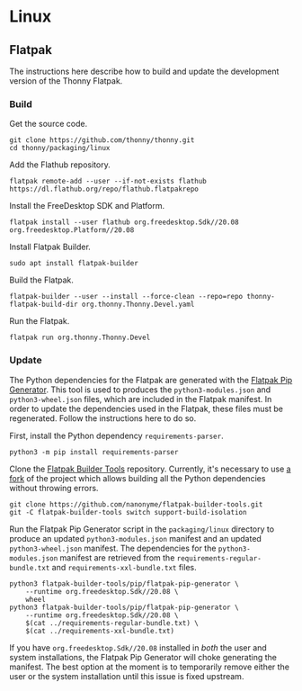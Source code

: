 # Linux

## Flatpak

The instructions here describe how to build and update the development version of the Thonny Flatpak.

### Build

Get the source code.

    git clone https://github.com/thonny/thonny.git
    cd thonny/packaging/linux

Add the Flathub repository.

    flatpak remote-add --user --if-not-exists flathub https://dl.flathub.org/repo/flathub.flatpakrepo

Install the FreeDesktop SDK and Platform.

    flatpak install --user flathub org.freedesktop.Sdk//20.08 org.freedesktop.Platform//20.08

Install Flatpak Builder.

    sudo apt install flatpak-builder

Build the Flatpak.

    flatpak-builder --user --install --force-clean --repo=repo thonny-flatpak-build-dir org.thonny.Thonny.Devel.yaml

Run the Flatpak.

    flatpak run org.thonny.Thonny.Devel

### Update

The Python dependencies for the Flatpak are generated with the [Flatpak Pip Generator](https://github.com/flatpak/flatpak-builder-tools/tree/master/pip).
This tool is used to produces the `python3-modules.json` and `python3-wheel.json` files, which are included in the Flatpak manifest.
In order to update the dependencies used in the Flatpak, these files must be regenerated.
Follow the instructions here to do so.

First, install the Python dependency `requirements-parser`.

    python3 -m pip install requirements-parser

Clone the [Flatpak Builder Tools](https://github.com/flatpak/flatpak-builder-tools) repository.
Currently, it's necessary to use [a fork](https://github.com/nanonyme/flatpak-builder-tools) of the project which allows building all the Python dependencies without throwing errors.

    git clone https://github.com/nanonyme/flatpak-builder-tools.git
    git -C flatpak-builder-tools switch support-build-isolation

Run the Flatpak Pip Generator script in the `packaging/linux` directory to produce an updated `python3-modules.json` manifest and an updated `python3-wheel.json` manifest.
The dependencies for the `python3-modules.json` manifest are retrieved from the `requirements-regular-bundle.txt` and `requirements-xxl-bundle.txt` files.

    python3 flatpak-builder-tools/pip/flatpak-pip-generator \
        --runtime org.freedesktop.Sdk//20.08 \
        wheel
    python3 flatpak-builder-tools/pip/flatpak-pip-generator \
        --runtime org.freedesktop.Sdk//20.08 \
        $(cat ../requirements-regular-bundle.txt) \
        $(cat ../requirements-xxl-bundle.txt)

If you have `org.freedesktop.Sdk//20.08` installed in *both* the user and system installations, the Flatpak Pip Generator will choke generating the manifest.
The best option at the moment is to temporarily remove either the user or the system installation until this issue is fixed upstream.
